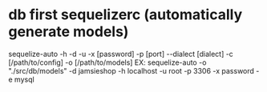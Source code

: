 # db first sequelizerc (automatically generate models)
sequelize-auto -h <host> -d <database> -u <user> -x [password] -p [port]  --dialect [dialect] -c [/path/to/config] -o [/path/to/models]
EX: sequelize-auto -o "./src/db/models" -d jamsieshop -h localhost -u root -p 3306 -x password -e mysql
